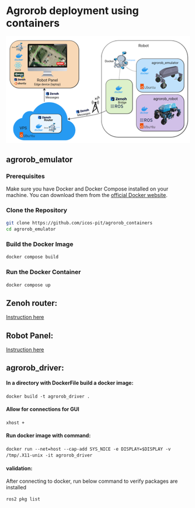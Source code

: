 # Agrorob deployment using containers 
![ICOS UC1 Alpha validation strategy](description.png)
## agrorob_emulator 


### Prerequisites

Make sure you have Docker and Docker Compose installed on your machine. You can download them from the [official Docker website](https://www.docker.com/get-started).

### Clone the Repository

```bash
git clone https://github.com/icos-pit/agrorob_containers
cd agrorob_emulator

```

### Build the Docker Image

```bash
docker compose build

```

### Run the Docker Container

```bash
docker compose up

```

## Zenoh router:

[Instruction here](cloud_zenoh_router/README.md)

## Robot Panel:

[Instruction here]()


## agrorob_driver:

#### In a directory with DockerFile build a docker image:

```docker build -t agrorob_driver .```


#### Allow for connections for GUI

```xhost +``` 

#### Run docker image with command:

```docker run --net=host --cap-add SYS_NICE -e DISPLAY=$DISPLAY -v /tmp/.X11-unix -it agrorob_driver```


#### validation:
After connecting to docker, run below command to verify packages are installed

```ros2 pkg list ```


